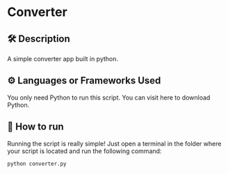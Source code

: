 # Converter

## 🛠️ Description
A simple converter app built in python.

## ⚙️ Languages or Frameworks Used
You only need Python to run this script. You can visit here to download Python.

## 🌟 How to run
Running the script is really simple! Just open a terminal in the folder where your script is located and run the following command:

```sh
python converter.py
```


